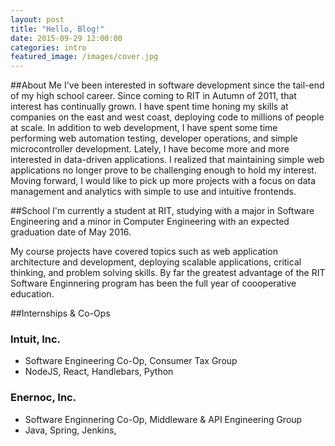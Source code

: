 ```yaml
---
layout: post
title: "Hello, Blog!"
date: 2015-09-29 12:00:00
categories: intro 
featured_image: /images/cover.jpg
---
```


##About Me
I've been interested in software development since the tail-end of my high school career. Since coming to RIT in Autumn of 2011, that interest has continually grown. I have spent time honing my skills at companies on the east and west coast, deploying code to millions of people at scale. In addition to web development, I have spent some time performing web automation testing, developer operations, and simple microcontroller development.
Lately, I have become more and more interested in data-driven applications. I realized that maintaining simple web applications no longer prove to be challenging enough to hold my interest. Moving forward, I would like to pick up more projects with a focus on data management and analytics with simple to use and intuitive frontends. 

##School
I'm currently a student at RIT, studying with a major in Software Engineering and a minor in Computer Engineering with an expected graduation date of May 2016. 

My course projects have covered topics such as web application architecture and development, deploying scalable applications, critical thinking, and problem solving skills. By far the greatest advantage of the RIT Software Enginnering program has been the full year of coooperative education.

##Internships & Co-Ops

### Intuit, Inc.
 * Software Engineering Co-Op, Consumer Tax Group
 * NodeJS, React, Handlebars, Python

### Enernoc, Inc.
 * Software Enginnering Co-Op, Middleware & API Engineering Group
 * Java, Spring, Jenkins, 
